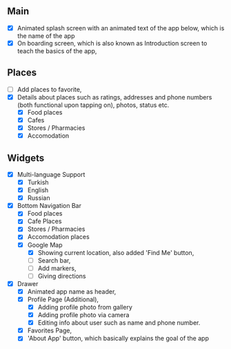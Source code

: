 ## Main ##
- [x] Animated splash screen with an animated text of the app below, which is the name of the app
- [x] On boarding screen, which is also known as Introduction screen to teach the basics of the app,
## Places ##
- [ ] Add places to favorite, 
- [x] Details about places such as ratings, addresses and phone numbers (both functional upon tapping on), photos, status etc.
    - [x] Food places
    - [x] Cafes
    - [x] Stores / Pharmacies
    - [x] Accomodation

## Widgets ##
- [x] Multi-language Support
    - [x] Turkish
    - [x] English
    - [x] Russian
- [x] Bottom Navigation Bar
    - [x] Food places
    - [x] Cafe Places
    - [x] Stores / Pharmacies
    - [x] Accomodation places  
    - [x] Google Map
        - [x] Showing current location, also added 'Find Me' button,
        - [ ] Search bar,
        - [ ] Add markers,
        - [ ] Giving directions
- [x] Drawer
    - [x] Animated app name as header,
    - [x] Profile Page (Additional),
        - [x] Adding profile photo from gallery
        - [x] Adding profile photo via camera 
        - [x] Editing info about user such as name and phone number.
    - [x] Favorites Page,
    - [x] 'About App' button, which basically explains the goal of the app

